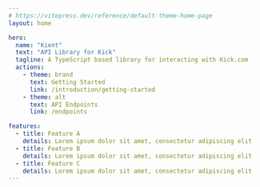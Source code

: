 ```yaml
---
# https://vitepress.dev/reference/default-theme-home-page
layout: home

hero:
  name: "Kient"
  text: "API Library for Kick"
  tagline: A TypeScript based library for interacting with Kick.com
  actions:
    - theme: brand
      text: Getting Started
      link: /introduction/getting-started
    - theme: alt
      text: API Endpoints
      link: /endpoints

features:
  - title: Feature A
    details: Lorem ipsum dolor sit amet, consectetur adipiscing elit
  - title: Feature B
    details: Lorem ipsum dolor sit amet, consectetur adipiscing elit
  - title: Feature C
    details: Lorem ipsum dolor sit amet, consectetur adipiscing elit
---
```

